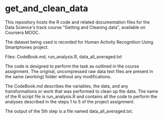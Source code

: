 # get_and_clean_data
This repository hosts the R code and related documentation files for the Data Science's
track course "Getting and Cleaning data", available on Coursera MOOC.

The dataset being used is recorded for Human Activity Recognition Using Smartphones project.

Files: CodeBook.md, run_analysis.R, data_all_averaged.txt

The code is designed to perform the task as outlined in the course assignment. The original, uncompressed raw data text files are present in the same (working) folder without any modifications.

The CodeBook.md describes the variables, the data, and any transformations or work that was performed to clean up the data.
The name of the R script file is run_analysis.R and contains all the code to perform the analyses described in the steps
1 to 5 of the project assignment.

The output of the 5th step is a file named data_all_averaged.txt.
